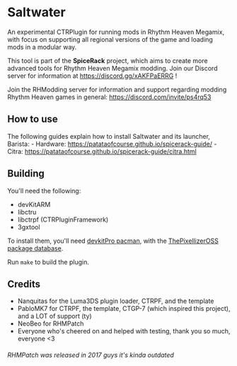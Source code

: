 # Saltwater
An experimental CTRPlugin for running mods in Rhythm Heaven Megamix, with focus on supporting all regional versions of the game and loading mods in a modular way.

This tool is part of the **SpiceRack** project, which aims to create more advanced tools for Rhythm Heaven Megamix modding. Join our Discord server for information at https://discord.gg/xAKFPaERRG !

Join the RHModding server for information and support regarding modding Rhythm Heaven games in general: https://discord.com/invite/ps4rq53

## How to use
The following guides explain how to install Saltwater and its launcher, Barista:
    - Hardware: https://patataofcourse.github.io/spicerack-guide/
    - Citra: https://patataofcourse.github.io/spicerack-guide/citra.html


## Building
You'll need the following:

- devKitARM
- libctru
- libctrpf (CTRPluginFramework)
- 3gxtool

To install them, you'll need [devkitPro pacman](https://devkitpro.org/wiki/devkitPro_pacman), with the [ThePixellizerOSS package database](https://gitlab.com/thepixellizeross/ctrpluginframework#adding-package-database).

Run `make` to build the plugin.

## Credits
* Nanquitas for the Luma3DS plugin loader, CTRPF, and the template
* PabloMK7 for CTRPF, the template, CTGP-7 (which inspired this project), and a LOT of support (ty)
* NeoBeo for RHMPatch
* Everyone who's cheered on and helped with testing, thank you so much, everyone <3

###### RHMPatch was released in 2017 guys it's kinda outdated
